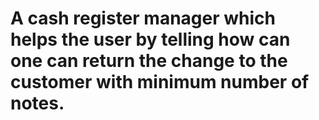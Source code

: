 # A cash register manager which helps the user by telling how can one can return the change to the customer with minimum number of notes.
